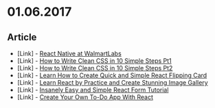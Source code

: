 # 01.06.2017

## Article

- \[Link\] - [React Native at WalmartLabs](https://medium.com/walmartlabs/react-native-at-walmartlabs-cdd140589560#.fdqsvd35e)
- \[Link\] - [How to Write Clean CSS in 10 Simple Steps Pt1](http://blog.alexdevero.com/write-clean-css-10-simple-steps-pt1/)
- \[Link\] - [How to Write Clean CSS in 10 Simple Steps Pt2](http://blog.alexdevero.com/write-clean-css-10-simple-steps-pt2/)
- \[Link\] - [Learn How to Create Quick and Simple React Flipping Card](http://blog.alexdevero.com/create-quick-simple-react-flipping-card/)
- \[Link\] - [Learn React by Practice and Create Stunning Image Gallery](http://blog.alexdevero.com/learn-react-practice-create-gallery/)
- \[Link\] - [Insanely Easy and Simple React Form Tutorial](http://blog.alexdevero.com/insanely-easy-simple-react-form-tutorial/)
- \[Link\] - [Create Your Own To-Do App With React](http://blog.alexdevero.com/create-todo-app-react/)

